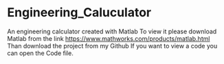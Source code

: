 # Engineering_Caluculator
An engineering calculator created with Matlab
To view it please download Matlab from the link https://www.mathworks.com/products/matlab.html
Than download the project from my Github
If you want to view a code you can open the Code file.
